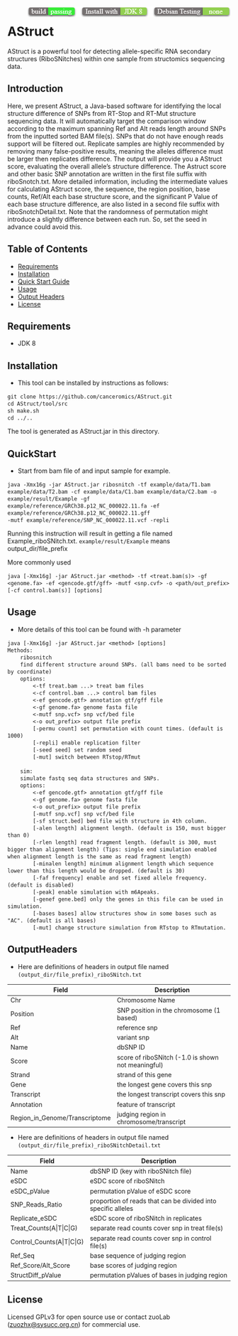<img src="icon.png" align="right" />

# AStruct

AStruct is a powerful tool for detecting allele-specific RNA secondary structures (RiboSNitches) within one sample from structomics sequencing data.

## Introduction

Here, we present AStruct, a Java-based software for identifying the local structure difference of SNPs from RT-Stop and RT-Mut structure sequencing data. It will automatically target the comparison window according to the maximum spanning Ref and Alt reads length around SNPs from the inputted sorted BAM file(s). SNPs that do not have enough reads support will be filtered out. Replicate samples are highly recommended by removing many false-positive results, meaning the alleles difference must be larger then replicates difference. The output will provide you a AStruct score, evaluating the overall allele’s structure difference. The Astruct score and other basic SNP annotation are written in the first file suffix with riboSnotch.txt. More detailed information, including the intermediate values for calculating AStruct score, the sequence, the region position, base counts, Ref/Alt each base structure score, and the significant P Value of each base structure difference, are also listed in a second file suffix with riboSnotchDetail.txt. Note that the randomness of permutation might introduce a slightly difference between each run. So, set the seed in advance could avoid this.

## Table of Contents
* [Requirements](#Requirements)
* [Installation](#Installation)
* [Quick Start Guide](#QuickStart)
* [Usage](#Usage)
* [Output Headers](#OutputHeaders)
* [License](#License)

## Requirements

* JDK 8

## Installation

* This tool can be installed by instructions as follows:

```
git clone https://github.com/canceromics/AStruct.git
cd AStruct/tool/src
sh make.sh
cd ../..
```
The tool is generated as AStruct.jar in this directory.

## QuickStart

* Start from bam file of and input sample for example.

```
java -Xmx16g -jar AStruct.jar ribosnitch -tf example/data/T1.bam example/data/T2.bam -cf example/data/C1.bam example/data/C2.bam -o example/result/Example -gf example/reference/GRCh38.p12_NC_000022.11.fa -ef example/reference/GRCh38.p12_NC_000022.11.gff 
-mutf example/reference/SNP_NC_000022.11.vcf -repli
```
Running this instruction will result in getting a file named Example_riboSNitch.txt. `example/result/Example` means output_dir/file_prefix

More commonly used

```
java [-Xmx16g] -jar AStruct.jar <method> -tf <treat.bam(s)> -gf <genome.fa> -ef <gencode.gtf/gff> -mutf <snp.cvf> -o <path/out_prefix> [-cf control.bam(s)] [options]
```

## Usage

* More details of this tool can be found with -h parameter

```
java [-Xmx16g] -jar AStruct.jar <method> [options]
Methods:
    ribosnitch
    find different structure around SNPs. (all bams need to be sorted by coordinate)
    options:
        <-tf treat.bam ...> treat bam files
        <-cf control.bam ...> control bam files
        <-ef gencode.gtf> annotation gtf/gff file
        <-gf genome.fa> genome fasta file
        <-mutf snp.vcf> snp vcf/bed file
        <-o out_prefix> output file prefix
        [-permu count] set permutation with count times. (default is 1000)
        [-repli] enable replication filter
        [-seed seed] set random seed
        [-mut] switch between RTstop/RTmut
    
    sim:
    simulate fastq seq data structures and SNPs.
    options:
        <-ef gencode.gtf> annotation gtf/gff file
        <-gf genome.fa> genome fasta file
        <-o out_prefix> output file prefix
        [-mutf snp.vcf] snp vcf/bed file
        [-sf struct.bed] bed file with structure in 4th column.
        [-alen length] alignment length. (default is 150, must bigger than 0)
        [-rlen length] read fragment length. (default is 300, must bigger than alignment length) (Tips: single end simulation enabled when alignment length is the same as read fragment length)
        [-minalen length] minimum alignment length which sequence lower than this length would be dropped. (default is 30)
        [-faf frequency] enable and set fixed allele frequency. (default is disabled)
        [-peak] enable simulation with m6Apeaks.
        [-genef gene.bed] only the genes in this file can be used in simulation.
        [-bases bases] allow structures show in some bases such as "AC". (default is all bases)
        [-mut] change structure simulation from RTstop to RTmutation.
```

## OutputHeaders

* Here are definitions of headers in output file named `(output_dir/file_prefix)_riboSNitch.txt`

| Field       | Description                           |
| ---------- | ------------------------------------ |
| Chr | Chromosome Name|
| Position | SNP position in the chromosome (1 based) |
| Ref | reference snp |
| Alt | variant snp |
| Name | dbSNP ID |
| Score | score of riboSNitch (-1.0 is shown not meaningful) |
| Strand | strand of this gene |
| Gene | the longest gene covers this snp |
| Transcript | the longest transcript covers this snp |
| Annotation | feature of transcript |
| Region_in_Genome/Transcriptome | judging region in chromosome/transcript |

* Here are definitions of headers in output file named `(output_dir/file_prefix)_riboSNitchDetail.txt`

| Field       | Description                           |
| ---------- | ------------------------------------ |
| Name | dbSNP ID (key with riboSNitch file) |
| eSDC | eSDC score of riboSNitch |
| eSDC_pValue | permutation pValue of eSDC score |
| SNP_Reads_Ratio | proportion of reads that can be divided into specific alleles |
| Replicate_eSDC | eSDC score of riboSNitch in replicates |
| Treat_Counts(A\|T\|C\|G) | separate read counts cover snp in treat file(s) |
| Control_Counts(A\|T\|C\|G) | separate read counts cover snp in control file(s) |
| Ref_Seq | base sequence of judging region |
| Ref_Score/Alt_Score | base scores of judging region |
| StructDiff_pValue | permutation pValues of bases in judging region |

## License
Licensed GPLv3 for open source use or contact zuoLab (zuozhx@sysucc.org.cn) for commercial use.
